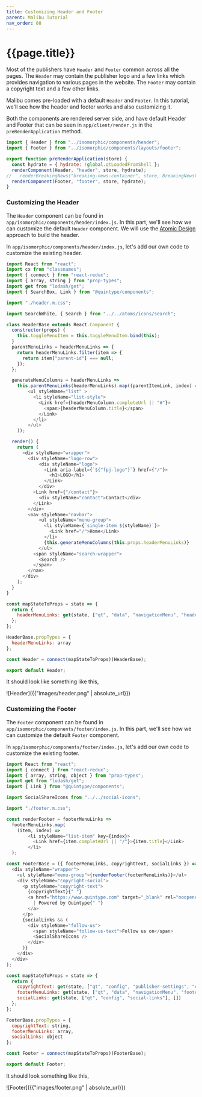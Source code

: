 ```yaml
---
title: Customizing Header and Footer
parent: Malibu Tutorial
nav_order: 08
---
```


# {{page.title}}

Most of the publishers have `Header` and `Footer` common across all the pages. The `Header` may contain the publisher logo and a few links which provides navigation to various pages in the website. The `Footer` may contain a copyright text and a few other links.

Malibu comes pre-loaded with a default `Header` and `Footer`. In this tutorial, we'll see how the header and footer works and also customizing it.

Both the components are rendered server side, and  have default Header and Footer that can be seen in `app/client/render.js` in the `preRenderApplication` method.

```javascript
import { Header } from "../isomorphic/components/header";
import { Footer } from "../isomorphic/components/layouts/footer";

export function preRenderApplication(store) {
  const hydrate = { hydrate: !global.qtLoadedFromShell };
  renderComponent(Header, "header", store, hydrate);
//   renderBreakingNews("breaking-news-container", store, BreakingNewsView, hydrate);
  renderComponent(Footer, "footer", store, hydrate);
}
```

### Customizing the Header

The `Header` component can be found in `app/isomorphic/components/header/index.js`. In this part, we'll see how we can customize the default `Header` component. We will use the [Atomic Design](https://developers.quintype.com/malibu/tutorial/implementing-a-design-system.html) approach to build the header.

In `app/isomorphic/components/header/index.js`, let's add our own code to customize the existing header.

```javascript
import React from "react";
import cx from "classnames";
import { connect } from "react-redux";
import { array, string } from "prop-types";
import get from "lodash/get";
import { SearchBox, Link } from "@quintype/components";

import "./header.m.css";

import SearchWhite, { Search } from "../../atoms/icons/search";

class HeaderBase extends React.Component {
  constructor(props) {
    this.toggleMenuItem = this.toggleMenuItem.bind(this);
  }
  parentMenuLinks = headerMenuLinks => {
    return headerMenuLinks.filter(item => {
      return item["parent-id"] === null;
    });
  };

  generateMenuColumns = headerMenuLinks =>
    this.parentMenuLinks(headerMenuLinks).map((parentItemLink, index) => (
        <ul styleName="list" >
          <li styleName="list-style">
            <Link href={headerMenuColumn.completeUrl || "#"}>
              <span>{headerMenuColumn.title}</span>
            </Link>
          </li>
        </ul>
    ));

  render() {
    return (
      <div styleName="wrapper">
        <div styleName="logo-row">
            <div styleName="logo">
              <Link aria-label={`${"fpj-logo"}`} href={"/"}>
                <h1>LOGO</h1>
              </Link>
            </div>
          <Link href={"/contact"}>
            <div styleName="contact">Contact</div>
          </Link>
        </div>
        <nav styleName="navbar">
            <ul styleName="menu-group">
              <li styleName={`single-item ${styleName}`}>
                <Link href="/">Home</Link>
              </li>
              {this.generateMenuColumns(this.props.headerMenuLinks)}
            </ul>
          <span styleName="search-wrapper">
            <Search />
          </span>
        </nav>
      </div>
    );
  }
}

const mapStateToProps = state => {
  return {
    headerMenuLinks: get(state, ["qt", "data", "navigationMenu", "headerMenuLinks"], []),
  };
};

HeaderBase.propTypes = {
  headerMenuLinks: array
};

const Header = connect(mapStateToProps)(HeaderBase);

export default Header;
```

It should look like something like this,

![Header]({{"images/header.png" | absolute_url}})

### Customizing the Footer

The `Footer` component can be found in `app/isomorphic/components/footer/index.js`. In this part, we'll see how we can customize the default `Footer` component.

In `app/isomorphic/components/footer/index.js`, let's add our own code to customize the existing footer.

```javascript
import React from "react";
import { connect } from "react-redux";
import { array, string, object } from "prop-types";
import get from "lodash/get";
import { Link } from "@quintype/components";

import SocialShareIcons from "../../social-icons";

import "./footer.m.css";

const renderFooter = footerMenuLinks =>
  footerMenuLinks.map(
    (item, index) =>
        <li styleName="list-item" key={index}>
          <Link href={item.completeUrl || "/"}>{item.title}</Link>
        </li>
  );

const FooterBase = ({ footerMenuLinks, copyrightText, socialLinks }) => (
  <div styleName="wrapper">
    <ul styleName="menu-group">{renderFooter(footerMenuLinks)}</ul>
    <div styleName="copyright-social">
      <p styleName="copyright-text">
        {copyrightText}{" "}
        <a href="https://www.quintype.com" target="_blank" rel="noopener noreferrer">
          | Powered by Quintype{" "}
        </a>
      </p>
      {socialLinks && (
        <div styleName="follow-us">
          <span styleName="follow-us-text">Follow us on</span>
          <SocialShareIcons />
        </div>
      )}
    </div>
  </div>
);

const mapStateToProps = state => {
  return {
    copyrightText: get(state, ["qt", "config", "publisher-settings", "copyright"], ""),
    footerMenuLinks: get(state, ["qt", "data", "navigationMenu", "footerMenuLinks"], []),
    socialLinks: get(state, ["qt", "config", "social-links"], [])
  };
};

FooterBase.propTypes = {
  copyrightText: string,
  footerMenuLinks: array,
  socialLinks: object
};

const Footer = connect(mapStateToProps)(FooterBase);

export default Footer;
```

It should look something like this,

![Footer]({{"images/footer.png" | absolute_url}})

